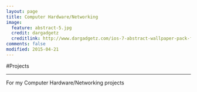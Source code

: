 ```yaml
---
layout: page
title: Computer Hardware/Networking
image:
  feature: abstract-5.jpg
  credit: dargadgetz
  creditlink: http://www.dargadgetz.com/ios-7-abstract-wallpaper-pack-for-iphone-5-and-ipod-touch-retina/
comments: false
modified: 2015-04-21
---
```




#Projects
____________________________________


For my Computer Hardware/Networking projects




	




